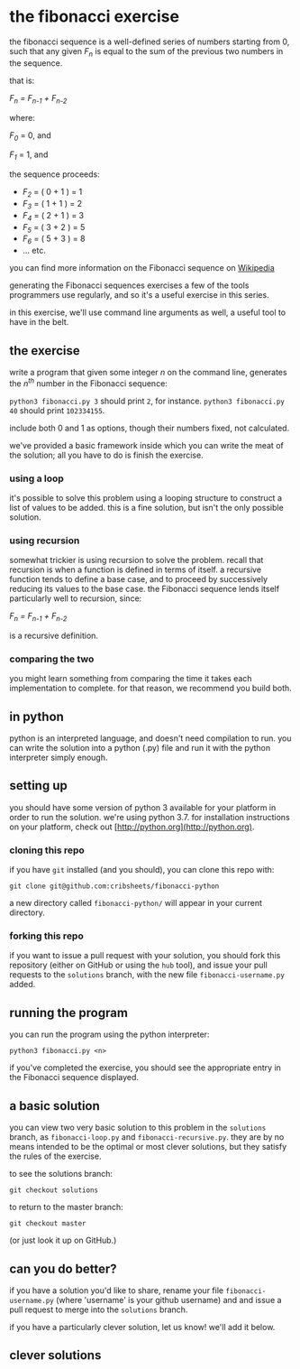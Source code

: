 # the fibonacci exercise

the fibonacci sequence is a well-defined series of numbers
starting from 0, such that any given _F<sub>n</sub>_ is equal
to the sum of the previous two numbers in the sequence.

that is:

_F<sub>n</sub> = F<sub>n-1</sub> + F<sub>n-2</sub>_

where:

_F<sub>0</sub>_ = 0, and

_F<sub>1</sub>_ = 1, and

the sequence proceeds:

* _F<sub>2</sub>_ = ( 0 + 1 ) = 1
* _F<sub>3</sub>_ = ( 1 + 1 ) = 2
* _F<sub>4</sub>_ = ( 2 + 1 ) = 3
* _F<sub>5</sub>_ = ( 3 + 2 ) = 5
* _F<sub>6</sub>_ = ( 5 + 3 ) = 8
* ... etc.

you can find more information on the Fibonacci sequence
on [Wikipedia](https://en.wikipedia.org/wiki/Fibonacci_number)

generating the Fibonacci sequences exercises a few of
the tools programmers use regularly, and so it's a useful
exercise in this series.

in this exercise, we'll use command line arguments
as well, a useful tool to have in the belt.

## the exercise

write a program that given some integer _n_
on the command line, generates the _n<sup>th</sup>_
number in the Fibonacci sequence:

`python3 fibonacci.py 3` should print `2`, for instance.
`python3 fibonacci.py 40` should print `102334155`.

include both 0 and 1 as options, though their numbers
fixed, not calculated.

we've provided a basic framework inside which you can
write the meat of the solution; all you have to do is
finish the exercise.

### using a loop

it's possible to solve this problem using a looping structure to
construct a list of values to be added. this is a fine solution,
but isn't the only possible solution.

### using recursion

somewhat trickier is using recursion to solve the problem. recall
that recursion is when a function is defined in terms of itself.
a recursive function tends to define a base case, and to proceed
by successively reducing its values to the base case. the
Fibonacci sequence lends itself particularly well to recursion,
since:

_F<sub>n</sub> = F<sub>n-1</sub> + F<sub>n-2</sub>_

is a recursive definition.

### comparing the two

you might learn something from comparing the time it takes
each implementation to complete. for that reason, we recommend
you build both.

## in python

python is an interpreted language, and doesn't need compilation
to run. you can write the solution into a python (.py) file and
run it with the python interpreter simply enough.

## setting up

you should have some version of python 3 available for your
platform in order to run the solution. we're using python 3.7.
for installation instructions on your platform, check out 
[http://python.org](http://python.org).

### cloning this repo

if you have `git` installed (and you should), you can clone
this repo with:

`git clone git@github.com:cribsheets/fibonacci-python`

a new directory called `fibonacci-python/` will appear in your
current directory.

### forking this repo

if you want to issue a pull request with your solution, you
should fork this repository (either on GitHub or using the
`hub` tool), and issue your pull requests to the `solutions`
branch, with the new file `fibonacci-username.py` added.

## running the program

you can run the program using the python interpreter:

`python3 fibonacci.py <n>`

if you've completed the exercise, you should see the appropriate
entry in the Fibonacci sequence displayed.

## a basic solution

you can view two very basic solution to this problem in the
`solutions` branch, as `fibonacci-loop.py` and
`fibonacci-recursive.py`. they are by no means
intended to be the optimal or most clever solutions, but they
satisfy the rules of the exercise.

to see the solutions branch:

`git checkout solutions`

to return to the master branch:

`git checkout master`

(or just look it up on GitHub.)

## can you do better?

if you have a solution you'd like to share, rename
your file `fibonacci-username.py` (where 'username' is
your github username) and and issue a pull request to
merge into the `solutions` branch.

if you have a particularly clever solution, let us know!
we'll add it below.

## clever solutions


